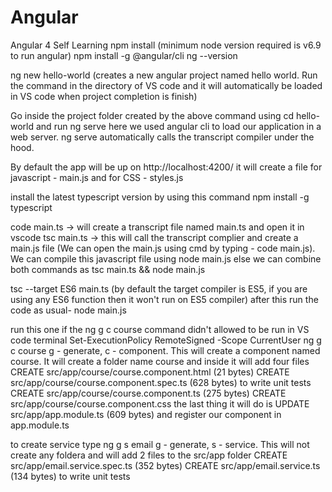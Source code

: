 # Angular
Angular 4 Self Learning
npm install
(minimum node version required is v6.9 to run angular)
npm install -g @angular/cli
ng --version


ng new hello-world (creates a new angular project named hello world. Run the command in the directory of VS code and it will automatically
be loaded in VS code when project completion is finish)

Go inside the project folder created by the above command using cd hello-world and run
ng serve
here we used angular cli to load our application in a web server. ng serve automatically calls the transcript compiler under the hood.


By default the app will be up on
http://localhost:4200/
it will create a file for javascript - main.js and for CSS - styles.js


install the latest typescript version by using this command
npm install -g typescript


code main.ts  -> will create a transcript file named main.ts and open it in vscode
tsc main.ts  -> this will call the transcript complier and create a main.js file (We can open the main.js using cmd by typing - code main.js).
We can compile this javascript file using
node main.js
else we can combine both commands as tsc main.ts && node main.js


tsc --target ES6 main.ts (by default the target compiler is ES5, if you are using any ES6 function then it won't run on ES5 compiler)
after this run the code as usual- node main.js


run this one if the ng g c course command didn't allowed to be run in VS code terminal
Set-ExecutionPolicy RemoteSigned -Scope CurrentUser
ng g c course
g - generate, c - component. This will create a component named course. It will create a folder name course and inside it will add
four files 
CREATE src/app/course/course.component.html (21 bytes)
CREATE src/app/course/course.component.spec.ts (628 bytes) to write unit tests
CREATE src/app/course/course.component.ts (275 bytes)
CREATE src/app/course/course.component.css
the last thing it will do is 
UPDATE src/app/app.module.ts (609 bytes)
and register our component in app.module.ts


to create service type
ng g s email
g - generate, s - service. This will not create any foldera and will add 2 files to the src/app folder
CREATE src/app/email.service.spec.ts (352 bytes)
CREATE src/app/email.service.ts (134 bytes)  to write unit tests
